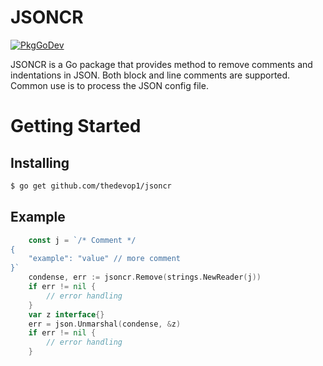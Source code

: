 # JSONCR
[![PkgGoDev](https://pkg.go.dev/badge/thedevop1/jsoncr)](https://pkg.go.dev/thedevop1/jsoncr)   

JSONCR is a Go package that provides method to remove comments and indentations in JSON. Both block and line comments are supported. Common use is to process the JSON config file.

Getting Started
===============

Installing
----------

```sh
$ go get github.com/thedevop1/jsoncr
```

Example
-------
```go
    const j = `/* Comment */
{
    "example": "value" // more comment
}`
	condense, err := jsoncr.Remove(strings.NewReader(j))
	if err != nil {
        // error handling
    }
    var z interface{}
	err = json.Unmarshal(condense, &z)
	if err != nil {
        // error handling
	}
```

